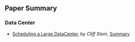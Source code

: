 Paper Summary
---

### Data Center 
- [Scheduling a Large DataCenter](http://www.nii.ac.jp/shonan/seminar011/files/2012/02/stein.pdf), by *Cliff Stein*, [Summary](https://github.com/hxwang/Seminar/blob/master/Paper-Summary/Stein12_Scheduling-a-DataCenter.md)
